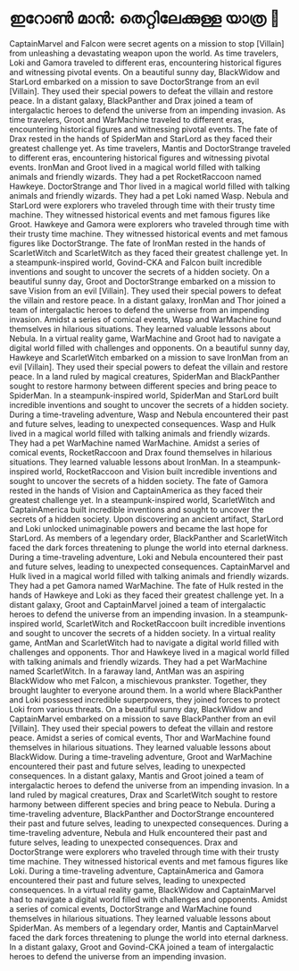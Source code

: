 # ഇറോൺ മാൻ: തെറ്റിലേക്കുള്ള യാത്ര :rocket:

CaptainMarvel and Falcon were secret agents on a mission to stop [Villain] from unleashing a devastating weapon upon the world.
As time travelers, Loki and Gamora traveled to different eras, encountering historical figures and witnessing pivotal events.
On a beautiful sunny day, BlackWidow and StarLord embarked on a mission to save DoctorStrange from an evil [Villain]. They used their special powers to defeat the villain and restore peace.
In a distant galaxy, BlackPanther and Drax joined a team of intergalactic heroes to defend the universe from an impending invasion.
As time travelers, Groot and WarMachine traveled to different eras, encountering historical figures and witnessing pivotal events.
The fate of Drax rested in the hands of SpiderMan and StarLord as they faced their greatest challenge yet.
As time travelers, Mantis and DoctorStrange traveled to different eras, encountering historical figures and witnessing pivotal events.
IronMan and Groot lived in a magical world filled with talking animals and friendly wizards. They had a pet RocketRaccoon named Hawkeye.
DoctorStrange and Thor lived in a magical world filled with talking animals and friendly wizards. They had a pet Loki named Wasp.
Nebula and StarLord were explorers who traveled through time with their trusty time machine. They witnessed historical events and met famous figures like Groot.
Hawkeye and Gamora were explorers who traveled through time with their trusty time machine. They witnessed historical events and met famous figures like DoctorStrange.
The fate of IronMan rested in the hands of ScarletWitch and ScarletWitch as they faced their greatest challenge yet.
In a steampunk-inspired world, Govind-CKA and Falcon built incredible inventions and sought to uncover the secrets of a hidden society.
On a beautiful sunny day, Groot and DoctorStrange embarked on a mission to save Vision from an evil [Villain]. They used their special powers to defeat the villain and restore peace.
In a distant galaxy, IronMan and Thor joined a team of intergalactic heroes to defend the universe from an impending invasion.
Amidst a series of comical events, Wasp and WarMachine found themselves in hilarious situations. They learned valuable lessons about Nebula.
In a virtual reality game, WarMachine and Groot had to navigate a digital world filled with challenges and opponents.
On a beautiful sunny day, Hawkeye and ScarletWitch embarked on a mission to save IronMan from an evil [Villain]. They used their special powers to defeat the villain and restore peace.
In a land ruled by magical creatures, SpiderMan and BlackPanther sought to restore harmony between different species and bring peace to SpiderMan.
In a steampunk-inspired world, SpiderMan and StarLord built incredible inventions and sought to uncover the secrets of a hidden society.
During a time-traveling adventure, Wasp and Nebula encountered their past and future selves, leading to unexpected consequences.
Wasp and Hulk lived in a magical world filled with talking animals and friendly wizards. They had a pet WarMachine named WarMachine.
Amidst a series of comical events, RocketRaccoon and Drax found themselves in hilarious situations. They learned valuable lessons about IronMan.
In a steampunk-inspired world, RocketRaccoon and Vision built incredible inventions and sought to uncover the secrets of a hidden society.
The fate of Gamora rested in the hands of Vision and CaptainAmerica as they faced their greatest challenge yet.
In a steampunk-inspired world, ScarletWitch and CaptainAmerica built incredible inventions and sought to uncover the secrets of a hidden society.
Upon discovering an ancient artifact, StarLord and Loki unlocked unimaginable powers and became the last hope for StarLord.
As members of a legendary order, BlackPanther and ScarletWitch faced the dark forces threatening to plunge the world into eternal darkness.
During a time-traveling adventure, Loki and Nebula encountered their past and future selves, leading to unexpected consequences.
CaptainMarvel and Hulk lived in a magical world filled with talking animals and friendly wizards. They had a pet Gamora named WarMachine.
The fate of Hulk rested in the hands of Hawkeye and Loki as they faced their greatest challenge yet.
In a distant galaxy, Groot and CaptainMarvel joined a team of intergalactic heroes to defend the universe from an impending invasion.
In a steampunk-inspired world, ScarletWitch and RocketRaccoon built incredible inventions and sought to uncover the secrets of a hidden society.
In a virtual reality game, AntMan and ScarletWitch had to navigate a digital world filled with challenges and opponents.
Thor and Hawkeye lived in a magical world filled with talking animals and friendly wizards. They had a pet WarMachine named ScarletWitch.
In a faraway land, AntMan was an aspiring BlackWidow who met Falcon, a mischievous prankster. Together, they brought laughter to everyone around them.
In a world where BlackPanther and Loki possessed incredible superpowers, they joined forces to protect Loki from various threats.
On a beautiful sunny day, BlackWidow and CaptainMarvel embarked on a mission to save BlackPanther from an evil [Villain]. They used their special powers to defeat the villain and restore peace.
Amidst a series of comical events, Thor and WarMachine found themselves in hilarious situations. They learned valuable lessons about BlackWidow.
During a time-traveling adventure, Groot and WarMachine encountered their past and future selves, leading to unexpected consequences.
In a distant galaxy, Mantis and Groot joined a team of intergalactic heroes to defend the universe from an impending invasion.
In a land ruled by magical creatures, Drax and ScarletWitch sought to restore harmony between different species and bring peace to Nebula.
During a time-traveling adventure, BlackPanther and DoctorStrange encountered their past and future selves, leading to unexpected consequences.
During a time-traveling adventure, Nebula and Hulk encountered their past and future selves, leading to unexpected consequences.
Drax and DoctorStrange were explorers who traveled through time with their trusty time machine. They witnessed historical events and met famous figures like Loki.
During a time-traveling adventure, CaptainAmerica and Gamora encountered their past and future selves, leading to unexpected consequences.
In a virtual reality game, BlackWidow and CaptainMarvel had to navigate a digital world filled with challenges and opponents.
Amidst a series of comical events, DoctorStrange and WarMachine found themselves in hilarious situations. They learned valuable lessons about SpiderMan.
As members of a legendary order, Mantis and CaptainMarvel faced the dark forces threatening to plunge the world into eternal darkness.
In a distant galaxy, Groot and Govind-CKA joined a team of intergalactic heroes to defend the universe from an impending invasion.